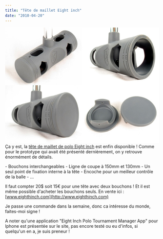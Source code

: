 ```yaml
---
title: "Tête de maillet Eight inch"
date: "2010-04-20"
---
```


![](images/eightinchmallet.jpg "Eight Inch polo mallet") Ça y est, la [tête de maillet de polo Eight inch](http://www.eighthinch.com/polo.html) est enfin disponible ! Comme pour le prototype qui avait été présenté dernièrement, on y retrouve énormément de détails.

\- Bouchons interchangeables - Ligne de coupe à 150mm et 130mm - Un seul point de fixation interne à la tête - Encoche pour un meilleur contrôle de la balle - ...

Il faut compter 20$ soit 15€ pour une tête avec deux bouchons ! Et il est même possible d'acheter les bouchons seuls. En vente ici : [www.eighthinch.com](http://www.eighthinch.com)

Je passe une commande dans la semaine, donc ca intéresse du monde, faites-moi signe !

A noter qu'une application "Eight Inch Polo Tournament Manager App" pour Iphone est présentée sur le site, pas encore testé ou eu d'infos, si quelqu'un en a, je suis preneur !
